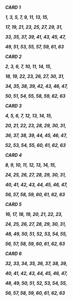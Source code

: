 ***CARD 1***

***1, 3, 5, 7, 9, 11, 13, 15,***

***17, 19, 21, 23, 25, 27, 29, 31,***

***33, 35, 37, 39, 41, 43, 45, 47,***

***49, 51, 53, 55, 57, 59, 61, 63***

***CARD 2***

***2, 3, 6, 7, 10, 11, 14, 15,***

***18, 19, 22, 23, 26, 27, 30, 31,***

***34, 35, 38, 39, 42, 43, 46, 47,***

***50, 51, 54, 55, 58, 59, 62, 63***

***CARD 3***

***4, 5, 6, 7, 12, 13, 14, 15,***

***20, 21, 22, 23, 28, 29, 30, 31,***

***36, 37, 38, 39, 44, 45, 46, 47,***

***52, 53, 54, 55, 60, 61, 62, 63***

***CARD 4***

***8, 9, 10, 11, 12, 13, 14, 15,***

***24, 25, 26, 27, 28, 29, 30, 31,***

***40, 41, 42, 43, 44, 45, 46, 47,***

***56, 57, 58, 59, 60, 61, 62, 63***

***CARD 5***

***16, 17, 18, 19, 20, 21, 22, 23,***

***24, 25, 26, 27, 28, 29, 30, 31,***

***48, 49, 50, 51, 52, 53, 54, 55,***

***56, 57, 58, 59, 60, 61, 62, 63***

***CARD 6***

***32, 33, 34, 35, 36, 37, 38, 39,***

***40, 41, 42, 43, 44, 45, 46, 47,***

***48, 49, 50, 51, 52, 53, 54, 55,***

***56, 57, 58, 59, 60, 61, 62, 63***



